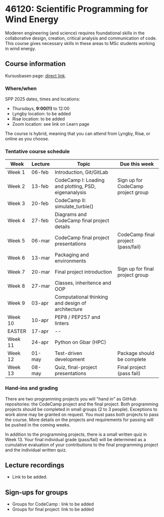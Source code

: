 # 46120: Scientific Programming for Wind Energy

Moderen engineering (and science) requires foundational skills in the collaborative design,
creation, critical analysis and communication of code. This course gives necessary skills in
these areas to MSc students working in wind energy.

## Course information

Kursusbasen page: [direct link](https://kurser.dtu.dk/course/46120).

### Where/when

SPP 2025 dates, times and locations:
 * Thursdays, **9:00(!!)** to 12:00
 * Lyngby location: to be added
 * Risø location: to be added
 * Zoom location: see link on Learn page

The course is hybrid, meaning that you can attend from Lyngby, Risø, or online as you choose.

### Tentative course schedule

| Week    | Lecture | Topic                                                | Due this week                      |
|---------|---------|------------------------------------------------------|------------------------------------|
| Week 1  | 06-feb  | Introduction, Git/GitLab                             |                                    |
| Week 2  | 13-feb  | CodeCamp I: Loading and plotting, PSD, eigenanalysis | Sign up for CodeCamp project group |
| Week 3  | 20-feb  | CodeCamp II: simulate_turbie()                       |                                    |
| Week 4  | 27-feb  | Diagrams and CodeCamp final project details          |                                    |
| Week 5  | 06-mar  | CodeCamp final project presentations                 | CodeCamp final project (pass/fail) |
| Week 6  | 13-mar  | Packaging and environments                           |                                    |
| Week 7  | 20-mar  | Final project introduction                           | Sign up for final project group    |
| Week 8  | 27-mar  | Classes, inheritence and OOP                         |                                    |
| Week 9  | 03-apr  | Computational thinking and design of architecture    |                                    |
| Week 10 | 10-apr  | PEP8 / PEP257 and linters                            |                                    |
|  EASTER | 17-apr  | --                                                   |                                    |
| Week 11 | 24-apr  | Python on Gbar (HPC)                                 |                                    |
| Week 12 | 01-may  | Test-driven development                              | Package should be complete         |
| Week 13 | 08-may  | Quiz, final-project presentations                          | Final project (pass fail)          |

### Hand-ins and grading

There are two programming projects you will "hand in" as GitHub repositories: the CodeCamp project and
the final project. Both programming projects should be completed in small groups (2 to 3 people).
Exceptions to work alone may be granted on request. You must pass both projects to pass the course.
More details on the projects and requirements for passing will be pushed in the coming weeks.

In addition to the programming projects, there is a small written quiz in Week 13. Your final
individual grade (pass/fail) will be determined as a cumulative evaluation of your contributions to
the final programming project and the individual written quiz.

## Lecture recordings

 * Link to be added.


## Sign-ups for groups

 * Groups for CodeCamp : link to be added 
 * Groups for final project: link to be added
